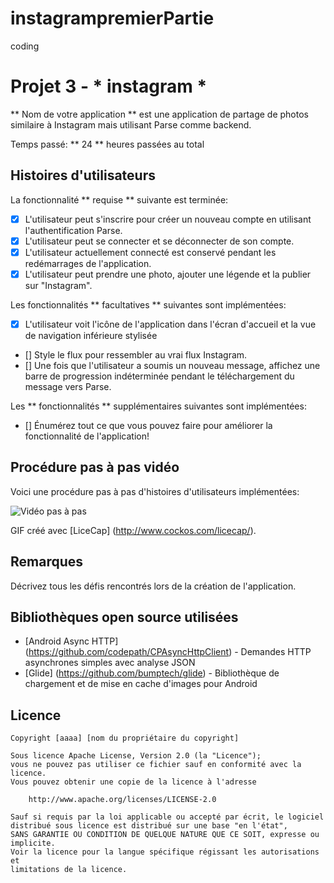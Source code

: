 # instagrampremierPartie
coding
# Projet 3 - * instagram *

** Nom de votre application ** est une application de partage de photos similaire à Instagram mais utilisant Parse comme backend.

Temps passé: ** 24 ** heures passées au total

## Histoires d'utilisateurs

La fonctionnalité ** requise ** suivante est terminée:

- [X] L'utilisateur peut s'inscrire pour créer un nouveau compte en utilisant l'authentification Parse.
- [X] L'utilisateur peut se connecter et se déconnecter de son compte.
- [X] L'utilisateur actuellement connecté est conservé pendant les redémarrages de l'application.
- [X] L'utilisateur peut prendre une photo, ajouter une légende et la publier sur "Instagram".

Les fonctionnalités ** facultatives ** suivantes sont implémentées:

- [X] L'utilisateur voit l'icône de l'application dans l'écran d'accueil et la vue de navigation inférieure stylisée
- [] Style le flux pour ressembler au vrai flux Instagram.
- [] Une fois que l'utilisateur a soumis un nouveau message, affichez une barre de progression indéterminée pendant le téléchargement du message vers Parse.

Les ** fonctionnalités ** supplémentaires suivantes sont implémentées:

- [] Énumérez tout ce que vous pouvez faire pour améliorer la fonctionnalité de l'application!

## Procédure pas à pas vidéo

Voici une procédure pas à pas d'histoires d'utilisateurs implémentées:

<img src = 'http: //i.imgur.com/link/to/your/gif/file.gif' title = 'Vidéo pas à pas' width = '' alt = 'Vidéo pas à pas' />

GIF créé avec [LiceCap] (http://www.cockos.com/licecap/).

## Remarques

Décrivez tous les défis rencontrés lors de la création de l'application.

## Bibliothèques open source utilisées

- [Android Async HTTP] (https://github.com/codepath/CPAsyncHttpClient) - Demandes HTTP asynchrones simples avec analyse JSON
- [Glide] (https://github.com/bumptech/glide) - Bibliothèque de chargement et de mise en cache d'images pour Android

## Licence

    Copyright [aaaa] [nom du propriétaire du copyright]

    Sous licence Apache License, Version 2.0 (la "Licence");
    vous ne pouvez pas utiliser ce fichier sauf en conformité avec la licence.
    Vous pouvez obtenir une copie de la licence à l'adresse

        http://www.apache.org/licenses/LICENSE-2.0

    Sauf si requis par la loi applicable ou accepté par écrit, le logiciel
    distribué sous licence est distribué sur une base "en l'état",
    SANS GARANTIE OU CONDITION DE QUELQUE NATURE QUE CE SOIT, expresse ou implicite.
    Voir la licence pour la langue spécifique régissant les autorisations et
    limitations de la licence.
